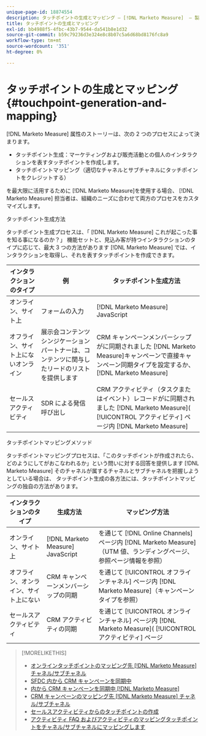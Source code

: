 ```yaml
---
unique-page-id: 18874554
description: タッチポイントの生成とマッピング — [!DNL Marketo Measure]  — 製品ドキュメント
title: タッチポイントの生成とマッピング
exl-id: bb4988f5-4fbc-43b7-9544-da541b8e1d32
source-git-commit: b59c79236d3e324e8c8b07c5a6d68bd8176fc8a9
workflow-type: tm+mt
source-wordcount: '351'
ht-degree: 0%

---
```


# タッチポイントの生成とマッピング {#touchpoint-generation-and-mapping}

[!DNL Marketo Measure] 属性のストーリーは、次の 2 つのプロセスによって決まります。

* タッチポイント生成：マーケティングおよび販売活動との個人のインタラクションを表すタッチポイントを作成します。
* タッチポイントマッピング（適切なチャネルとサブチャネルにタッチポイントをクレジットする）

を最大限に活用するために [!DNL Marketo Measure]を使用する場合、 [!DNL Marketo Measure] 担当者は、組織のニーズに合わせて両方のプロセスをカスタマイズします。

タッチポイント生成方法

タッチポイント生成プロセスは、「 [!DNL Marketo Measure] これが起こった事を知る事になるのか？」 機能セットと、見込み客が持つインタラクションのタイプに応じて、最大 3 つの方法があります [!DNL Marketo Measure] では、インタラクションを取得し、それを表すタッチポイントを作成できます。

| **インタラクションのタイプ** | **例** | **タッチポイント生成方法** |
|---|---|---|
| オンライン、サイト上 | フォームの入力 | [!DNL Marketo Measure] JavaScript |
| オフライン、サイト上にないオンライン | 展示会コンテンツシンジケーションパートナーは、コンテンツに関与したリードのリストを提供します | CRM キャンペーンメンバーシップがに同期されました [!DNL Marketo Measure]キャンペーンで直接キャンペーン同期タイプを設定するか、 [!DNL Marketo Measure] |
| セールスアクティビティ | SDR による発信呼び出し | CRM アクティビティ（タスクまたはイベント）レコードがに同期されました [!DNL Marketo Measure]( [!UICONTROL アクティビティ] ページ内 [!DNL Marketo Measure] |

タッチポイントマッピングメソッド

タッチポイントマッピングプロセスは、「このタッチポイントが作成されたら、どのようにしてがおこなわれるか」という問いに対する回答を提供します [!DNL Marketo Measure] そのチャネルが属するチャネルとサブチャネルを把握しようとしている場合は、 タッチポイント生成の各方法には、タッチポイントマッピングの独自の方法があります。

| **インタラクションのタイプ** | **生成方法** | **マッピング方法** |
|---|---|---|
| オンライン、サイト上 | [!DNL Marketo Measure] JavaScript | を通じて [!DNL Online Channels] ページ内 [!DNL Marketo Measure]（UTM 値、ランディングページ、参照ページ情報を参照） |
| オフライン、オンライン、サイト上にない | CRM キャンペーンメンバーシップの同期 | を通じて [!UICONTROL オフラインチャネル] ページ内 [!DNL Marketo Measure]（キャンペーンタイプを参照） |
| セールスアクティビティ | CRM アクティビティの同期 | を通じて [!UICONTROL オンラインチャネル] ページ内 [!DNL Marketo Measure]( [!UICONTROL アクティビティ] ページ |

>[!MORELIKETHIS]
>
>* [オンラインタッチポイントのマッピング先 [!DNL Marketo Measure] チャネル/サブチャネル](/help/channel-tracking-and-setup/online-channels/online-custom-channel-setup.md)
>* [SFDC 内から CRM キャンペーンを同期中](/help/channel-tracking-and-setup/offline-channels/syncing-offline-campaigns.md)
>* [内から CRM キャンペーンを同期中 [!DNL Marketo Measure]](/help/channel-tracking-and-setup/offline-channels/custom-campaign-sync.md)
>* [CRM キャンペーンのマッピング先 [!DNL Marketo Measure] チャネル/サブチャネル](/help/channel-tracking-and-setup/offline-channels/offline-custom-channel-setup.md)
>* [セールスアクティビティからのタッチポイントの作成](/help/advanced-marketo-measure-features/activities-attribution/salesforce-activities-attribution.md)
>* [アクティビティ FAQ およびアクティビティのマッピングタッチポイントをチャネル/サブチャネルにマッピングします](/help/advanced-marketo-measure-features/activities-attribution/activities-attribution-faq.md)


